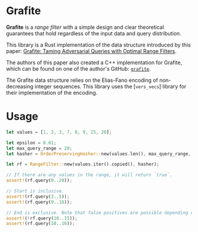 # Grafite

**Grafite** is a _range filter_ with a simple design and clear theoretical guarantees
that hold regardless of the input data and query distribution.

This library is a Rust implementation of the data structure introduced
by this paper: [Grafite: Taming Adversarial Queries with Optimal Range Filters](https://arxiv.org/pdf/2311.15380).

The authors of this paper also created a C++ implementation for Grafite, which can be found on one of the author's GitHub: [`grafite`](https://github.com/marcocosta97/grafite).

The Grafite data structure relies on the Elias-Fano encoding of non-decreasing integer sequences. This library uses the [`vers_vecs`] library for their implementation of the encoding.

# Usage

```rust
let values = [1, 2, 3, 7, 8, 9, 15, 20];

let epsilon = 0.01;
let max_query_range = 20;
let hasher = OrderPreservingHasher::new(values.len(), max_query_range, epsilon).expect("TODO");

let rf = RangeFilter::new(values.iter().copied(), hasher);

// If there are any values in the range, it will return `true`.
assert!(rf.query(0..20));

// Start is inclusive.
assert!(rf.query(3..5));
assert!(rf.query(9..16));

// End is exclusive. Note that false positives are possible depending on `epsilon`.
assert!(!rf.query(10..15));
assert!(rf.query(10..16));
```
